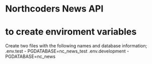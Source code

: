 # Northcoders News API

# to create enviroment variables
Create two files with the following names and database information;
.env.test
    - PGDATABASE=nc_news_test
.env.development
    - PGDATABASE=nc_news
